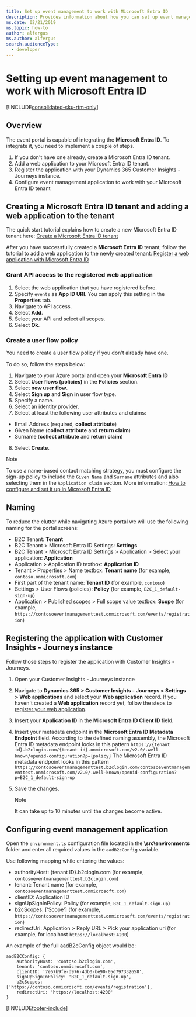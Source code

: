 ```yaml
---
title: Set up event management to work with Microsoft Entra ID
description: Provides information about how you can set up event management web application to work with Microsoft Entra ID.
ms.date: 02/21/2019
ms.topic: how-to
author: alfergus
ms.author: alfergus
search.audienceType: 
  - developer
---
```


# Setting up event management to work with Microsoft Entra ID

[!INCLUDE[consolidated-sku-rtm-only](.././includes/consolidated-sku-rtm-only.md)]

## Overview

The event portal is capable of integrating the **Microsoft Entra ID**. To integrate it, you need to implement a couple of steps. 

1. If you don't have one already, create a Microsoft Entra ID tenant.
1. Add a web application to your Microsoft Entra ID tenant.
1. Register the application with your Dynamics 365 Customer Insights - Journeys instance.
1. Configure event management application to work with your Microsoft Entra ID tenant

## Creating a Microsoft Entra ID tenant and adding a web application to the tenant

The quick start tutorial explains how to create a new Microsoft Entra ID tenant here: [Create a Microsoft Entra ID tenant](/azure/active-directory-b2c/tutorial-create-tenant)

After you have successfully created a **Microsoft Entra ID** tenant, follow the tutorial to add a web application to the newly created tenant:
[Register a web application with Microsoft Entra ID](/azure/active-directory-b2c/tutorial-register-applications)

### Grant API access to the registered web application

1. Select the web application that you have registered before.
2. Specify `events` as **App ID URI**. You can apply this setting in the **Properties** tab.
3. Navigate to API access.
4. Select **Add**.
5. Select your API and select all scopes.
6. Select **Ok**.

### Create a user flow policy

You need to create a user flow policy if you don't already have one.

To do so, follow the steps below:

1. Navigate to your Azure portal and open your **Microsoft Entra ID**
2. Select **User flows (policies)** in the **Policies** section.
3. Select **new user flow**.
4. Select **Sign up** and **Sign in** user flow type.
5. Specify a name. 
6. Select an identity provider.
7. Select at least the following user attributes and claims:
  * Email Address (required, **collect attribute**)
  * Given Name (**collect attribute** and **return claim**)
  * Surname (**collect attribute** and **return claim**)
8. Select **Create**.

> [!NOTE]
> To use a name-based contact matching strategy, you must configure the sign-up policy to include the `Given Name` and `Surname` attributes and also selecting them in the `Application claim` section. More information: [How to configure and set it up in Microsoft Entra ID](/azure/active-directory-b2c/)

## Naming

To reduce the clutter while navigating Azure portal we will use the following naming for the portal screens:

* B2C Tenant: **Tenant**
* B2C Tenant > Microsoft Entra ID Settings: **Settings**
* B2C Tenant > Microsoft Entra ID Settings > Application > Select your application: **Application**
* Application > Application ID textbox: **Application ID**
* Tenant > Properties > Name textbox: **Tenant name** (for example, `contoso.onmicrosoft.com`)
* First part of the tenant name: **Tenant ID** (for example, `contoso`)
* Settings > User Flows (policies): **Policy** (for example, `B2C_1_default-sign-up`)
* Application > Published scopes > Full scope value textbox: **Scope** (for example, `https://contosoeventmanagementtest.onmicrosoft.com/events/registration`)

## Registering the application with Customer Insights - Journeys instance

Follow those steps to register the application with Customer Insights - Journeys.

1. Open your Customer Insights - Journeys instance
1. Navigate to **Dynamics 365 > Customer Insights - Journeys > Settings > Web applications** and select your **Web application** record. If you haven't created a **Web application** record yet, follow the steps to [register your web application](/dynamics365/customer-engagement/marketing/developer/self-hosted#register-your-web-application).
1. Insert your **Application ID** in the **Microsoft Entra ID Client ID** field.
1. Insert your metadata endpoint in the **Microsoft Entra ID Metadata Endpoint** field.
  According to the defined naming assembly, the Microsoft Entra ID metadata endpoint looks in this pattern `https://{tenant id}.b2clogin.com/{tenant id}.onmicrosoft.com/v2.0/.well-known/openid-configuration?p={policy}`
  The Microsoft Entra ID metadata endpoint looks in this pattern `https://contosoeventmanagementtest.b2clogin.com/contosoeventmanagementtest.onmicrosoft.com/v2.0/.well-known/openid-configuration?p=B2C_1_default-sign-up`

1. Save the changes.


    > [!NOTE]
    > It can take up to 10 minutes until the changes become active.

## Configuring event management application

Open the `environment.ts` configuration file located in the **\src\environments** folder and enter all required values in the `aadB2cConfig` variable.

Use following mapping while entering the values:

* authorityHost: {tenant ID}.b2clogin.com (for example, `contosoeventmanagementtest.b2clogin.com`)
* tenant: Tenant name (for example, `contosoeventmanagementtest.onmicrosoft.com`)
* clientID: Application ID 
* signUpSignInPolicy: Policy (for example, `B2C_1_default-sign-up`)
* b2cScopes: ['Scope'] (for example, `https://contosoeventmanagementtest.onmicrosoft.com/events/registration`)
* redirectUri: Application > Reply URL > Pick your application uri (for example, for localhost `https://localhost:4200`)

An example of the full aadB2cConfig object would be:

```JS
aadB2CConfig: {
    authorityHost: 'contoso.b2clogin.com',
    tenant: 'contoso.onmicrosoft.com',
    clientID: '7e67b9fe-d976-4db0-be90-05d797332658',
    signUpSignInPolicy: 'B2C_1_default-sign-up',
    b2cScopes: ['https://contoso.onmicrosoft.com/events/registration'],
    redirectUri: 'https://localhost:4200'
}
```


[!INCLUDE[footer-include](.././includes/footer-banner.md)]

